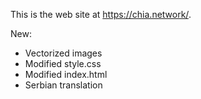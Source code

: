 This is the web site at <https://chia.network/>.

New:     
- Vectorized images
- Modified style.css
- Modified index.html
- Serbian translation
